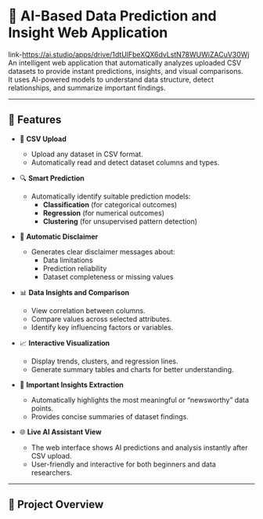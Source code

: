 # 🤖 AI-Based Data Prediction and Insight Web Application
link-https://ai.studio/apps/drive/1dtUlFbeXQX6dvLstN78WUWiZACuV30Wj
An intelligent web application that automatically analyzes uploaded CSV datasets to provide instant predictions, insights, and visual comparisons.  
It uses AI-powered models to understand data structure, detect relationships, and summarize important findings.

---

## 🚀 Features

- 📂 **CSV Upload**
  - Upload any dataset in CSV format.
  - Automatically read and detect dataset columns and types.

- 🔍 **Smart Prediction**
  - Automatically identify suitable prediction models:
    - **Classification** (for categorical outcomes)
    - **Regression** (for numerical outcomes)
    - **Clustering** (for unsupervised pattern detection)

- 🧠 **Automatic Disclaimer**
  - Generates clear disclaimer messages about:
    - Data limitations
    - Prediction reliability
    - Dataset completeness or missing values

- 📊 **Data Insights and Comparison**
  - View correlation between columns.
  - Compare values across selected attributes.
  - Identify key influencing factors or variables.

- 📈 **Interactive Visualization**
  - Display trends, clusters, and regression lines.
  - Generate summary tables and charts for better understanding.

- 📰 **Important Insights Extraction**
  - Automatically highlights the most meaningful or “newsworthy” data points.
  - Provides concise summaries of dataset findings.

- 🌐 **Live AI Assistant View**
  - The web interface shows AI predictions and analysis instantly after CSV upload.
  - User-friendly and interactive for both beginners and data researchers.

---

## 📂 Project Overview

